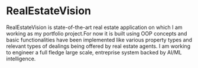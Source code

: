# RealEstateVision
RealEstateVision is state-of-the-art real estate application on which I am working as my portfolio project.For now it is built using OOP concepts and basic functionalities have been implemented like various property types and relevant types of dealings being offered by real estate agents.
I am working to engineer a full fledge large scale, entreprise system backed by AI/ML intelligence.

